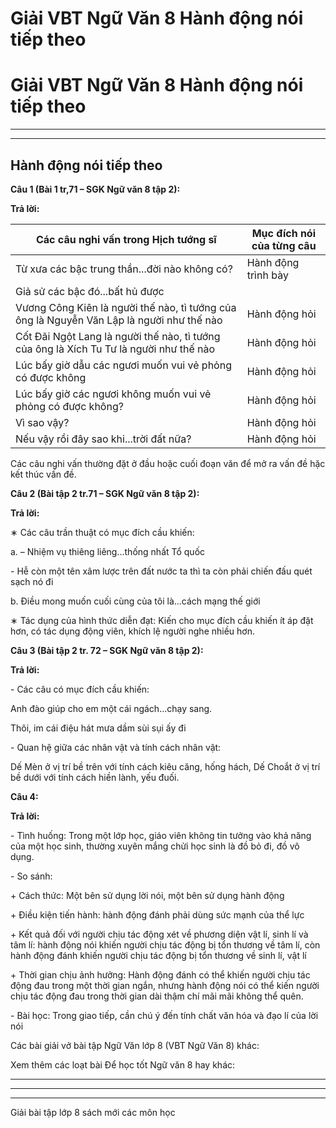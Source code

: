 # Giải VBT Ngữ Văn 8 Hành động nói tiếp theo

# Giải VBT Ngữ Văn 8 Hành động nói tiếp theo

* * *

* * *

## Hành động nói tiếp theo

**Câu 1 (Bài 1 tr,71 – SGK Ngữ văn 8 tập 2):**

**Trả lời:**

Các câu nghi vấn trong Hịch tướng sĩ|  Mục đích nói của từng câu   
---|---  
Từ xưa các bậc trung thần...đời nào không có?|  Hành động trình bày   
Giả sử các bậc đó...bất hủ được |   
Vương Công Kiên là người thế nào, tì tướng của ông là Nguyễn Văn Lập là người như thế nào | Hành động hỏi   
Cốt Đãi Ngột Lang là người thế nào, tì tướng của ông là Xích Tu Tư là người như thế nào | Hành động hỏi   
Lúc bấy giờ dẫu các ngươi muốn vui vẻ phỏng có được không | Hành động hỏi   
Lúc bấy giờ các ngươi không muốn vui vẻ phỏng có được không? | Hành động hỏi   
Vì sao vậy?|  Hành động hỏi   
Nếu vậy rồi đây sao khi...trời đất nữa? | Hành động hỏi   
  
Các câu nghi vấn thường đặt ở đầu hoặc cuối đoạn văn để mở ra vấn đề hặc kết thúc vấn đề. 

**Câu 2 (Bài tập 2 tr.71 – SGK Ngữ văn 8 tập 2):**

**Trả lời:**

∗ Các câu trần thuật có mục đích cầu khiến: 

a. – Nhiệm vụ thiêng liêng...thống nhất Tổ quốc 

\- Hễ còn một tên xâm lược trên đất nước ta thì ta còn phải chiến đấu quét sạch nó đi 

b. Điều mong muốn cuối cùng của tôi là...cách mạng thế giới 

∗ Tác dụng của hình thức diễn đạt: Kiến cho mục đích cầu khiến ít áp đặt hơn, có tác dụng động viên, khích lệ người nghe nhiều hơn. 

**Câu 3 (Bài tập 2 tr. 72 – SGK Ngữ văn 8 tập 2):**

**Trả lời:**

\- Các câu có mục đích cầu khiến: 

Anh đào giúp cho em một cái ngách...chạy sang. 

Thôi, im cái điệu hát mưa dầm sùi sụi ấy đi 

\- Quan hệ giữa các nhân vật và tính cách nhân vật: 

Dế Mèn ở vị trí bề trên với tính cách kiêu căng, hống hách, Dế Choắt ở vị trí bề dưới với tính cách hiền lành, yếu đuối. 

**Câu 4:**

**Trả lời:**

\- Tình huống: Trong một lớp học, giáo viên không tin tưởng vào khả năng của một học sinh, thường xuyên mắng chửi học sinh là đồ bỏ đi, đồ vô dụng. 

\- So sánh: 

\+ Cách thức: Một bên sử dụng lời nói, một bên sử dụng hành động 

\+ Điều kiện tiến hành: hành động đánh phải dùng sức mạnh của thể lực 

\+ Kết quả đối với người chịu tác động xét về phương diện vật lí, sinh lí và tâm lí: hành động nói khiến người chịu tác động bị tổn thương về tâm lí, còn hành động đánh khiến người chịu tác động bị tổn thương về sinh lí, vật lí 

\+ Thời gian chịu ảnh hưởng: Hành động đánh có thể khiến người chịu tác động đau trong một thời gian ngắn, nhưng hành động nói có thể kiến người chịu tác động đau trong thời gian dài thậm chí mãi mãi không thể quên. 

\- Bài học: Trong giao tiếp, cần chú ý đến tính chất văn hóa và đạo lí của lời nói 

Các bài giải vở bài tập Ngữ Văn lớp 8 (VBT Ngữ Văn 8) khác:

Xem thêm các loạt bài Để học tốt Ngữ văn 8 hay khác:

* * *

* * *

* * *

Giải bài tập lớp 8 sách mới các môn học
